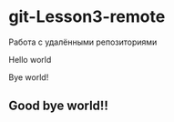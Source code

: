 # git-Lesson3-remote
Работа с удалёнными репозиториями

Hello world

Bye world! 

## Good bye world!!

